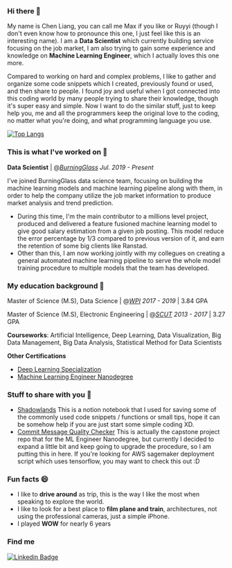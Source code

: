 ### Hi there 👋

My name is Chen Liang, you can call me Max if you like or Ruyyi (though I don't even know how to pronounce this one, I just feel like this is an interesting name). I am a **Data Scientist** which currently building service focusing on the job market, I am also trying to gain some experience and knowledge on **Machine Learning Engineer**, which I actually loves this one more.

Compared to working on hard and complex problems, I like to gather and organize some code snippets which I created, previously found or used, and then share to people. I found joy and useful when I got connected into this coding world by many people trying to share their knowledge, though it's super easy and simple. Now I want to do the similar stuff, just to keep help you, me and all the programmers keep the original love to the coding, no matter what you're doing, and what programming language you use. 

[![Top Langs](https://github-readme-stats.vercel.app/api/top-langs/?username=ruyyi0323&layout=compact)](https://github.com/ruyyi0323/github-readme-stats)

### This is what I've worked on 🔭

**Data Scientist** | @_[BurningGlass](https://www.linkedin.com/company/burning-glass-technologies/mycompany/) Jul. 2019 - Present_

I've joined BurningGlass data science team, focusing on building the machine learning models and machine learning pipeline along with them, in order to help the company utilize the job market information to produce market analysis and trend prediction. 
- During this time, I'm the main contributor to a millions level project, produced and delivered a feature fusioned machine learning model to give good salary estimation from a given job posting. This model reduce the error percentage by 1/3 compared to previous version of it, and earn the retention of some big clients like Ranstad. 
- Other than this, I am now working jointly with my collegues on creating a general automated machine learning pipeline to serve the whole model training procedure to multiple models that the team has developed.

### My education background 📖

Master of Science (M.S), Data Science | @_[WPI](https://www.wpi.edu/) 2017 - 2019_ | 3.84 GPA

Master of Science (M.S), Electronic Engineering | @_[SCUT](https://www.wpi.edu/) 2013 - 2017_ | 3.27 GPA

**Courseworks**: Artificial Intelligence, Deep Learning, Data Visualization, Big Data Management, Big Data Analysis, Statistical
Method for Data Scientists

**Other Certifications**
* [Deep Learning Specialization](https://www.coursera.org/account/accomplishments/specialization/R9JKDQE957GL)
* [Machine Learning Engineer Nanodegree](https://confirm.udacity.com/D2SW3JUE)

### Stuff to share with you 💬 
* [Shadowlands](https://www.notion.so/ruyyisme/Shadowland-3117bf3dc60b4206acecd99d2f46ef3a) This is a notion notebook that I used for saving some of the commonly used code snippets / functions or small tips, hope it can be somehow help if you are just start some simple coding XD.
* [Commit Message Quality Checker](https://github.com/ruyyi0323/Udacity-ML-Engineer-Capstone-Project) This is actually the capstone project repo that for the ML Engineer Nanodegree, but currently I decided to expand a little bit and keep going to upgrade the procedure, so I am putting this in here. If you're looking for AWS sagemaker deployment script which uses tensorflow, you may want to check this out :D

### Fun facts 😄 
- I like to **drive around** as trip, this is the way I like the most when speaking to explore the world.
- I like to look for a best place to **film plane and train**, architectures, not using the professional cameras, just a simple iPhone.
- I played **WOW** for nearly 6 years

### Find me
[![Linkedin Badge](https://img.shields.io/badge/-LinkedIn-blue?style=flat-square&logo=Linkedin&logoColor=white&link=https://www.linkedin.com/in/ruyyi/)](https://www.linkedin.com/in/ruyyi/)
